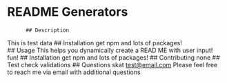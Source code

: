 # README Generators

          ## Description
This is test data
          ## Installation
get npm and lots of packages!  
          ## Usage
This helps you dynamically create a READ ME with user input! fun!
          ## Installation
get npm and lots of packages!
          ## Contributing
none
          ## Test
check validations
          ## Questions
skat
test@email.com
 Please feel free to reach me via email with additional questions
          

